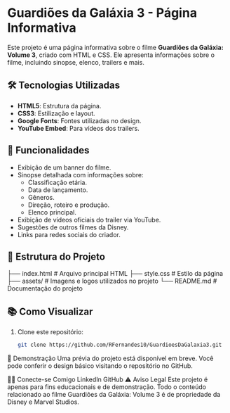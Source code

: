 # Guardiões da Galáxia 3 - Página Informativa

Este projeto é uma página informativa sobre o filme **Guardiões da Galáxia: Volume 3**, criado com HTML e CSS. Ele apresenta informações sobre o filme, incluindo sinopse, elenco, trailers e mais.

## 🛠️ Tecnologias Utilizadas

- **HTML5**: Estrutura da página.
- **CSS3**: Estilização e layout.
- **Google Fonts**: Fontes utilizadas no design.
- **YouTube Embed**: Para vídeos dos trailers.

## 🎥 Funcionalidades

- Exibição de um banner do filme.
- Sinopse detalhada com informações sobre:
  - Classificação etária.
  - Data de lançamento.
  - Gêneros.
  - Direção, roteiro e produção.
  - Elenco principal.
- Exibição de vídeos oficiais do trailer via YouTube.
- Sugestões de outros filmes da Disney.
- Links para redes sociais do criador.

## 📁 Estrutura do Projeto
├── index.html # Arquivo principal HTML ├── style.css # Estilo da página ├── assets/ # Imagens e logos utilizados no projeto └── README.md # Documentação do projeto


## 📚 Como Visualizar

1. Clone este repositório:
   ```bash
   git clone https://github.com/RFernandes10/GuardioesDaGalaxia3.git

🌟 Demonstração
Uma prévia do projeto está disponível em breve. Você pode conferir o design básico visitando o repositório no GitHub.

👨‍💻 Conecte-se Comigo
LinkedIn
GitHub
⚠️ Aviso Legal
Este projeto é apenas para fins educacionais e de demonstração. Todo o conteúdo relacionado ao filme Guardiões da Galáxia: Volume 3 é de propriedade da Disney e Marvel Studios.



